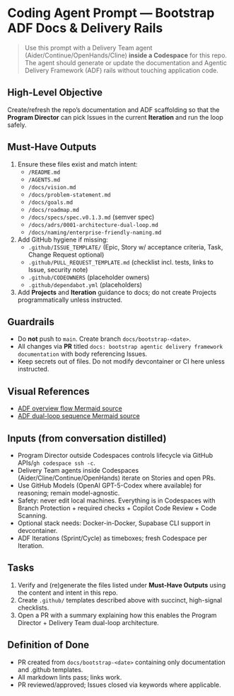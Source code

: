 
# Coding Agent Prompt — Bootstrap ADF Docs & Delivery Rails

> Use this prompt with a Delivery Team agent (Aider/Continue/OpenHands/Cline) **inside a Codespace** for this repo. The agent should generate or update the documentation and Agentic Delivery Framework (ADF) rails without touching application code.

## High-Level Objective

Create/refresh the repo’s documentation and ADF scaffolding so that the **Program Director** can pick Issues in the current **Iteration** and run the loop safely.

## Must-Have Outputs

1. Ensure these files exist and match intent:
   - `/README.md`
   - `/AGENTS.md`
   - `/docs/vision.md`
   - `/docs/problem-statement.md`
   - `/docs/goals.md`
   - `/docs/roadmap.md`
   - `/docs/specs/spec.v0.1.3.md` (semver spec)
   - `/docs/adrs/0001-architecture-dual-loop.md`
   - `/docs/naming/enterprise-friendly-naming.md`
2. Add GitHub hygiene if missing:
   - `.github/ISSUE_TEMPLATE/` (Epic, Story w/ acceptance criteria, Task, Change Request optional)
   - `.github/PULL_REQUEST_TEMPLATE.md` (checklist incl. tests, links to Issue, security note)
   - `.github/CODEOWNERS` (placeholder owners)
   - `.github/dependabot.yml` (placeholders)
3. Add **Projects** and **Iteration** guidance to docs; do not create Projects programmatically unless instructed.

## Guardrails

- Do **not** push to `main`. Create branch `docs/bootstrap-<date>`.
- All changes via **PR** titled `docs: bootstrap agentic delivery framework documentation` with body referencing Issues.
- Keep secrets out of files. Do not modify devcontainer or CI here unless instructed.

## Visual References
- [ADF overview flow Mermaid source](../diagrams/adf-overview-flow.mmd)
- [ADF dual-loop sequence Mermaid source](../diagrams/adf-sequence.mmd)

## Inputs (from conversation distilled)

- Program Director outside Codespaces controls lifecycle via GitHub APIs/`gh codespace ssh -c`.
- Delivery Team agents inside Codespaces (Aider/Cline/Continue/OpenHands) iterate on Stories and open PRs.
- Use GitHub Models (OpenAI GPT-5-Codex where available) for reasoning; remain model-agnostic.
- Safety: never edit local machines. Everything is in Codespaces with Branch Protection + required checks + Copilot Code Review + Code Scanning.
- Optional stack needs: Docker-in-Docker, Supabase CLI support in devcontainer.
- ADF Iterations (Sprint/Cycle) as timeboxes; fresh Codespace per Iteration.

## Tasks

1. Verify and (re)generate the files listed under **Must-Have Outputs** using the content and intent in this repo.
2. Create `.github/` templates described above with succinct, high-signal checklists.
3. Open a PR with a summary explaining how this enables the Program Director + Delivery Team dual-loop architecture.

## Definition of Done

- PR created from `docs/bootstrap-<date>` containing only documentation and .github templates.
- All markdown lints pass; links work.
- PR reviewed/approved; Issues closed via keywords where applicable.
